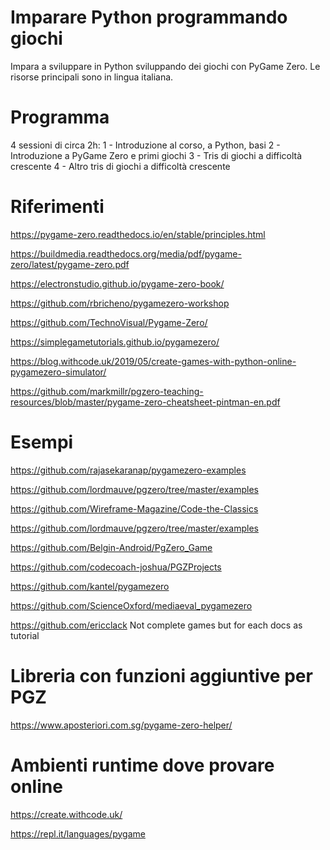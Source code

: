 # Imparare Python programmando giochi
Impara a sviluppare in Python sviluppando dei giochi con PyGame Zero.
Le risorse principali sono in lingua italiana.

# Programma
4 sessioni di circa 2h:
1 - Introduzione al corso, a Python, basi
2 - Introduzione a PyGame Zero e primi giochi
3 - Tris di giochi a difficoltà crescente
4 - Altro tris di giochi a difficoltà crescente

# Riferimenti

https://pygame-zero.readthedocs.io/en/stable/principles.html

https://buildmedia.readthedocs.org/media/pdf/pygame-zero/latest/pygame-zero.pdf

https://electronstudio.github.io/pygame-zero-book/

https://github.com/rbricheno/pygamezero-workshop

https://github.com/TechnoVisual/Pygame-Zero/

https://simplegametutorials.github.io/pygamezero/

https://blog.withcode.uk/2019/05/create-games-with-python-online-pygamezero-simulator/

https://github.com/markmillr/pgzero-teaching-resources/blob/master/pygame-zero-cheatsheet-pintman-en.pdf

# Esempi

https://github.com/rajasekaranap/pygamezero-examples

https://github.com/lordmauve/pgzero/tree/master/examples

https://github.com/Wireframe-Magazine/Code-the-Classics

https://github.com/lordmauve/pgzero/tree/master/examples

https://github.com/Belgin-Android/PgZero_Game

https://github.com/codecoach-joshua/PGZProjects

https://github.com/kantel/pygamezero

https://github.com/ScienceOxford/mediaeval_pygamezero

https://github.com/ericclack
Not complete games but for each docs as tutorial

# Libreria con funzioni aggiuntive per PGZ

https://www.aposteriori.com.sg/pygame-zero-helper/
# Ambienti runtime dove provare online

https://create.withcode.uk/

https://repl.it/languages/pygame